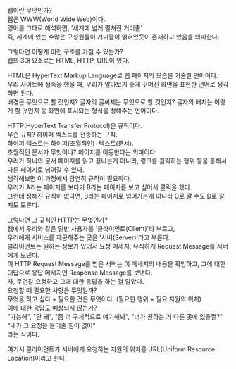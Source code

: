 웹이란 무엇인가?  
웹은 WWW(World Wide Web)이다.  
영어를 그대로 해석하면, '세계에 넓게 펼쳐진 거미줄'  
즉, 세계에 있는 수많은 구성원들이 거미줄이 얽혀있듯이 존재하고 있음을 의미한다.

그렇다면 어떻게 이런 구조를 가질 수 있는가?  
웹의 3대 요소로는 HTML, HTTP, URL이 있다.  

HTML은 HyperText Markup Language로 웹 페이지의 모습을 기술한 언어이다.  
우리 사이트에 접속을 했을 때, 우리가 알아보기 좋게 꾸며진 화면을 표현한 언어로 생각하면 된다.  
배경은 무엇으로 할 것인지? 글자의 글씨체는 무엇으로 할 것인지? 글자의 배치는 어떻게 할 것인지 등 화면에 표시되는 형식을 정해주는 언어이다.  

HTTP(HyperText Transfer Protocol)은 규칙이다.  
무슨 규칙? 하이퍼 텍스트를 전송하는 규칙.  
하이퍼 텍스트는 하이퍼(초월적인)+텍스트(문서).  
초월적인 문서가 무엇이냐? 페이지를 이동한다는 의미이다.  
우리가 하나의 문서 페이지를 읽고 끝나는게 아니라, 링크를 클릭하는 행위 등을 통해서 다른 페이지로 넘어갈 수 있다.  
생각해보면 이 과정에서 당연히 규칙이 필요하다.  
우리가 A라는 페이지를 보다가 B라는 페이지를 보고 싶어서 클릭을 했다.  
그런데 정해진 규칙이 없다면, B라는 페이지로 넘어가는게 아니라 C로 갈 수도 D로 갈 지도 모른다.  

그렇다면 그 규칙인 HTTP는 무엇인가?  
웹에서 우리와 같은 일반 사용자를 '클라이언트(Client)'라 부르고,  
우리에게 서비스를 제공해주는 곳을 '서버(Server)'라고 부른다.  
클라이언트는 원하는 정보가 있어서 요청 메세지, 유식하게 Request Message를 서버에게 보낸다.  
이 HTTP Request Message를 받은 서버는 이 메세지의 내용을 확인하고, 그에 대한 대답으로 응답 메세지인 Response Message를 보낸다.  
자, 무언갈 요청하고 그에 대한 응답을 하는 걸 알았다.  
요청할 때 필요한 사항은 무엇일까?  
무엇을 하고 싶다 + 필요한 것은 무엇이다. (필요한 행위 + 필요 자원의 위치)  
이에 대한 응답도 예상되지 않는가?  
"가능해", "안 돼", "좀 더 구체적으로 얘기해봐", "너가 원하는 거 다른 곳에 있을껄?" "내가 그 요청을 들어줄 힘이 없어"  
라는 식이다.

여기서 클라이언트가 서버에게 요청하는 자원의 위치를 URL(Uniform Resource Location)이라고 한다.  
